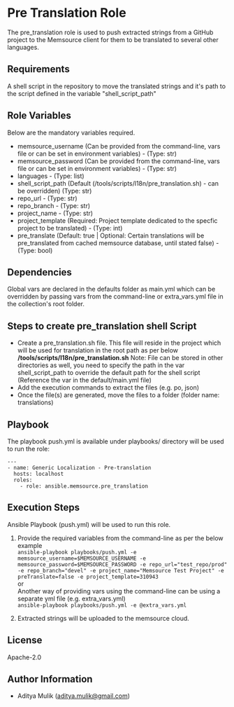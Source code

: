 Pre Translation Role
====================

The pre_translation role is used to push extracted strings from a GitHub project to the Memsource client for them to be translated to several other languages.

Requirements
------------

A shell script in the repository to move the translated strings and it's path to the script defined in the variable "shell_script_path"

Role Variables
--------------

Below are the mandatory variables required.
- memsource_username (Can be provided from the command-line, vars file or can be set in environment variables) - (Type: str)
- memsource_password (Can be provided from the command-line, vars file or can be set in environment variables) - (Type: str)
- languages - (Type: list)
- shell_script_path (Default (/tools/scripts/l18n/pre_translation.sh) - can be overridden) (Type: str)
- repo_url - (Type: str)
- repo_branch - (Type: str)
- project_name - (Type: str)
- project_template (Required: Project template dedicated to the specfic project to be translated) - (Type: int)
- pre_translate (Default: true | Optional: Certain translations will be pre_translated from cached memsource database, until stated false) - (Type: bool)

Dependencies
------------

Global vars are declared in the defaults folder as main.yml which can be overridden by passing vars from the command-line or extra_vars.yml file in the collection's root folder.

Steps to create pre_translation shell Script
--------------------------------------------
- Create a pre_translation.sh file. This file will reside in the project which will be used for translation in the root path as per below
**/tools/scripts/l18n/pre_translation.sh**
Note: File can be stored in other directories as well, you need to specify the path in the var shell_script_path to override the default path for the shell script (Reference the var in the default/main.yml file)
- Add the execution commands to extract the files (e.g. po, json)
- Once the file(s) are generated, move the files to a folder (folder name: translations)

Playbook
--------

The playbook push.yml is available under playbooks/ directory will be used to run the role:

    ---
    - name: Generic Localization - Pre-translation
      hosts: localhost
      roles:
        - role: ansible.memsource.pre_translation

Execution Steps
---------------

Ansible Playbook (push.yml) will be used to run this role.

1. Provide the required variables from the command-line as per the below example \
   ```ansible-playbook playbooks/push.yml -e memsource_username=$MEMSOURCE_USERNAME -e memsource_password=$MEMSOURCE_PASSWORD -e repo_url="test_repo/prod" -e repo_branch="devel" -e project_name="Memsource Test Project" -e preTranslate=false -e project_template=310943``` \
   or \
   Another way of providing vars using the command-line can be using a separate yml file (e.g. extra_vars.yml) \
   ```ansible-playbook playbooks/push.yml -e @extra_vars.yml```

2. Extracted strings will be uploaded to the memsource cloud.

License
-------

Apache-2.0

Author Information
------------------
- Aditya Mulik (aditya.mulik@gmail.com)
